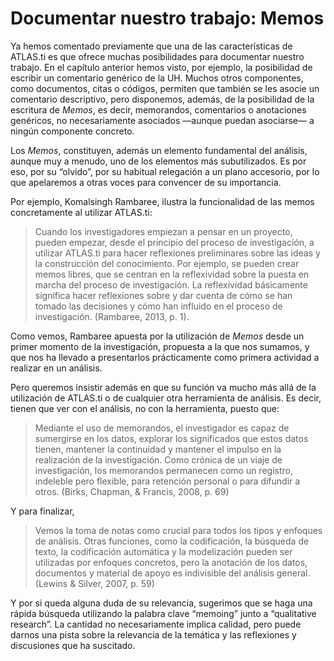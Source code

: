 # Documentar nuestro trabajo: Memos

Ya hemos comentado previamente que una de las características de ATLAS.ti es que ofrece muchas posibilidades para documentar nuestro trabajo. En el capítulo anterior hemos visto, por ejemplo, la posibilidad de escribir un comentario genérico de la UH. Muchos otros componentes, como documentos, citas o códigos, permiten que también se les asocie un comentario descriptivo, pero disponemos, además, de la posibilidad de la escritura de _Memos_, es decir, memorandos, comentarios o anotaciones genéricos, no necesariamente asociados —aunque puedan asociarse— a ningún componente concreto.

Los _Memos_, constituyen, además un elemento fundamental del análisis, aunque muy a menudo, uno de los elementos más subutilizados. Es por eso, por su “olvido”, por su habitual relegación a un plano accesorio, por lo que apelaremos a otras voces para convencer de su importancia.

Por ejemplo, Komalsingh Rambaree, ilustra la funcionalidad de las memos concretamente al utilizar ATLAS.ti:

> Cuando los investigadores empiezan a pensar en un proyecto, pueden empezar, desde el principio del proceso de investigación, a utilizar ATLAS.ti para hacer reflexiones preliminares sobre las ideas y la construcción del conocimiento. Por ejemplo, se pueden crear memos libres, que se centran en la reflexividad sobre la puesta en marcha del proceso de investigación. La reflexividad básicamente significa hacer reflexiones sobre y dar cuenta de cómo se han tomado las decisiones y cómo han influido en el proceso de investigación. \(Rambaree, 2013, p. 1\).

Como vemos, Rambaree apuesta por la utilización de _Memos_ desde un primer momento de la investigación, propuesta a la que nos sumamos, y que nos ha llevado a presentarlos prácticamente como primera actividad a realizar en un análisis.

Pero queremos insistir además en que su función va mucho más allá de la utilización de ATLAS.ti o de cualquier otra herramienta de análisis. Es decir, tienen que ver con el análisis, no con la herramienta, puesto que:

> Mediante el uso de memorandos, el investigador es capaz de sumergirse en los datos, explorar los significados que estos datos tienen, mantener la continuidad y mantener el impulso en la realización de la investigación. Como crónica de un viaje de investigación, los memorandos permanecen como un registro, indeleble pero flexible, para retención personal o para difundir a otros. \(Birks, Chapman, & Francis, 2008, p. 69\)

Y para finalizar,

> Vemos la toma de notas como crucial para todos los tipos y enfoques de análisis. Otras funciones, como la codificación, la búsqueda de texto, la codificación automática y la modelización pueden ser utilizadas por enfoques concretos, pero la anotación de los datos, documentos y material de apoyo es indivisible del análisis general. \(Lewins & Silver, 2007, p. 59\)

Y por si queda alguna duda de su relevancia, sugerimos que se haga una rápida búsqueda utilizando la palabra clave “memoing” junto a “qualitative research”. La cantidad no necesariamente implica calidad, pero puede darnos una pista sobre la relevancia de la temática y las reflexiones y discusiones que ha suscitado.
